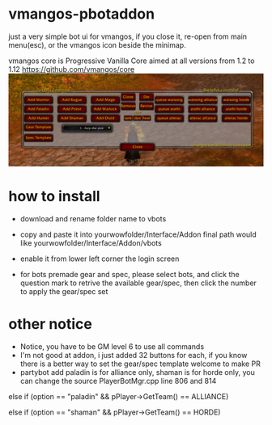# vmangos-pbotaddon
  just a very simple bot ui for vmangos, 
  if you close it, re-open from main menu(esc), or the vmangos icon beside the minimap.
  
  vmangos core is Progressive Vanilla Core aimed at all versions from 1.2 to 1.12
  https://github.com/vmangos/core
![UI](https://github.com/HerrTaeubler/vmangos-pbotaddon/blob/master/bots.jpg)

# how to install
- download and rename folder name to vbots
- copy and paste it into yourwowfolder/Interface/Addon
  final path would like yourwowfolder/Interface/Addon/vbots
- enable it from lower left corner the login screen

- for bots premade gear and spec, please select bots, and click the question mark to retrive the available gear/spec, then click the number to apply the gear/spec set


# other notice
- Notice, you have to be GM level 6 to use all commands
- I'm not good at addon, i just added 32 buttons for each, if you know there is a better way to set the gear/spec template welcome to make PR
- partybot add paladin is for alliance only, shaman is for horde only, you can change the source PlayerBotMgr.cpp line 806 and 814

else if (option == "paladin" && pPlayer->GetTeam() == ALLIANCE)

else if (option == "shaman" && pPlayer->GetTeam() == HORDE)
